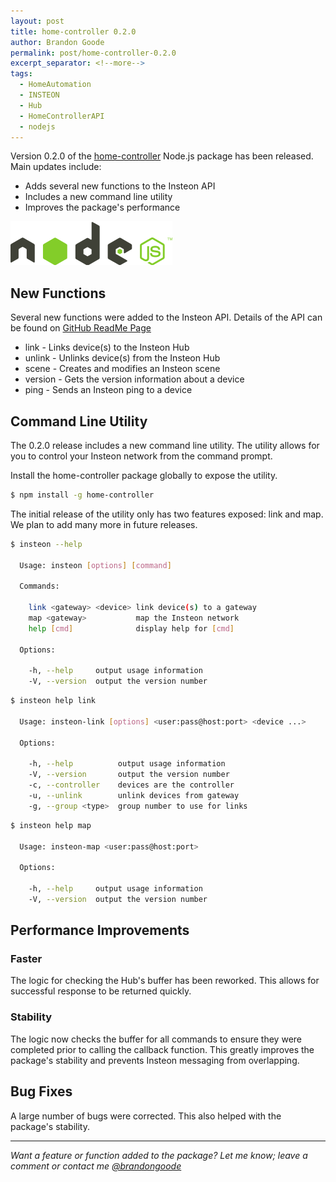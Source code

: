 ```yaml
---
layout: post
title: home-controller 0.2.0
author: Brandon Goode
permalink: post/home-controller-0.2.0
excerpt_separator: <!--more-->
tags:
  - HomeAutomation
  - INSTEON
  - Hub
  - HomeControllerAPI
  - nodejs
---
```


Version 0.2.0 of the [home-controller](https://github.com/automategreen/home-controller) Node.js package has been released. Main updates include:

  - Adds several new functions to the Insteon API
  - Includes a new command line utility
  - Improves the package's performance

![Node.js](/assets/posts/nodejs.png)

<!--more-->

## New Functions

Several new functions were added to the Insteon API.  Details of the API can be found on [GitHub ReadMe Page](https://github.com/automategreen/home-controller)

- link - Links device(s) to the Insteon Hub
- unlink - Unlinks device(s) from the Insteon Hub
- scene - Creates and modifies an Insteon scene
- version - Gets the version information about a device
- ping - Sends an Insteon ping to a device

## Command Line Utility

The 0.2.0 release includes a new command line utility.  The utility allows for you to control your Insteon network from the command prompt.

Install the home-controller package globally to expose the utility.

```sh
$ npm install -g home-controller
```

The initial release of the utility only has two features exposed: link and map.  We plan to add many more in future releases.

```sh
$ insteon --help

  Usage: insteon [options] [command]

  Commands:

    link <gateway> <device> link device(s) to a gateway
    map <gateway>           map the Insteon network
    help [cmd]              display help for [cmd]

  Options:

    -h, --help     output usage information
    -V, --version  output the version number
```

```sh
$ insteon help link

  Usage: insteon-link [options] <user:pass@host:port> <device ...>

  Options:

    -h, --help          output usage information
    -V, --version       output the version number
    -c, --controller    devices are the controller
    -u, --unlink        unlink devices from gateway
    -g, --group <type>  group number to use for links
```

```sh
$ insteon help map

  Usage: insteon-map <user:pass@host:port>

  Options:

    -h, --help     output usage information
    -V, --version  output the version number
```

## Performance Improvements

### Faster

The logic for checking the Hub's buffer has been reworked.  This allows for successful response to be returned quickly.

### Stability

The logic now checks the buffer for all commands to ensure they were completed prior to calling the callback function.  This greatly improves the package's stability and prevents Insteon messaging from overlapping.

## Bug Fixes

A large number of bugs were corrected. This also helped with the package's stability.

<hr>

*Want a feature or function added to the package?  Let me know; leave a comment or contact me [@brandongoode](https://twitter.com/brandongoode)*
